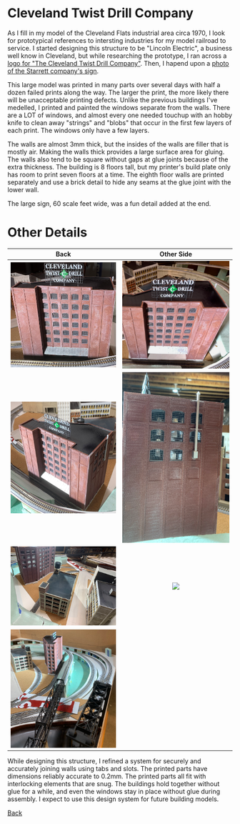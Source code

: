 # Cleveland Twist Drill Company

As I fill in my model of the Cleveland Flats industrial area circa 1970, I look for prototypical references to intersting industries for my model railroad to service. I started designing this structure to be "Lincoln Electric", a business well know in Cleveland, but while researching the prototype, I ran across a [logo for "The Cleveland Twist Drill Company"](https://946e583539399c301dc7-100ffa5b52865b8ec92e09e9de9f4d02.ssl.cf2.rackcdn.com/7221/243089.jpg). Then, I hapend upon a [photo of the Starrett company's sign](https://upload.wikimedia.org/wikipedia/commons/thumb/8/80/Starrett_Tools%2C_Athol_MA.jpg/1920px-Starrett_Tools%2C_Athol_MA.jpg).

This large model was printed in many parts over several days with half a dozen failed prints along the way. The larger the print, the more likely there will be unacceptable printing defects. Unlike the previous buildings I've medelled, I printed and painted the windows separate from the walls. There are a LOT of windows, and almost every one needed touchup with an hobby knife to clean away "strings" and "blobs" that occur in the first few layers of each print. The windows only have a few layers.

The walls are almost 3mm thick, but the insides of the walls are filler that is mostly air. Making the walls thick provides a large surface area for gluing. The walls also tend to be square without gaps at glue joints because of the extra thickness. The building is 8 floors tall, but my printer's build plate only has room to print seven floors at a time. The eighth floor walls are printed separately and use a brick detail to hide any seams at the glue joint with the lower wall.

The large sign, 60 scale feet wide, was a fun detail added at the end.

# Other Details 

Back         |   Other Side                   
:----------------------------------:|:----------------------------------:
![](ctdc00.png)  |  ![](ctdc01.png)
![](ctdc02.png)  |  ![](ctdc03.png)
![](ctdc04.png)  |  ![](ctdc05.png)
![](ctdc06.png)  |  

While designing this structure, I refined a system for securely and accurately joining walls using tabs and slots. The printed parts have dimensions reliably accurate to 0.2mm. The printed parts all fit  with interlocking elements that are snug. The buildings hold together without glue for a while, and even the windows stay in place without glue during assembly. I expect to use this design system for future building models.

[Back](https://nscale4by8.github.io/nscale4x8/)
